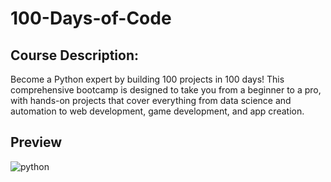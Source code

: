# 100-Days-of-Code

## Course Description:
Become a Python expert by building 100 projects in 100 days! This comprehensive bootcamp is designed to take you from a beginner to a pro, with hands-on projects that cover everything from data science and automation to web development, game development, and app creation.

## Preview
![python](https://github.com/user-attachments/assets/6abc8f38-085d-4137-a5cb-049c42da7702)

